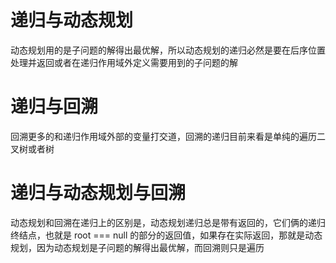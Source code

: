 # 递归与动态规划

动态规划用的是子问题的解得出最优解，所以动态规划的递归必然是要在后序位置处理并返回或者在递归作用域外定义需要用到的子问题的解

# 递归与回溯

回溯更多的和递归作用域外部的变量打交道，回溯的递归目前来看是单纯的遍历二叉树或者树

# 递归与动态规划与回溯

动态规划和回溯在递归上的区别是，动态规划递归总是带有返回的，它们俩的递归终结点，也就是 root === null 的部分的返回值，如果存在实际返回，那就是动态规划，因为动态规划是子问题的解得出最优解，而回溯则只是遍历